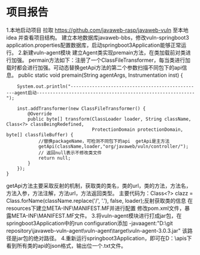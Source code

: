 # 项目报告
1.本地启动项目
拉取 https://github.com/javaweb-rasp/javaweb-vuln 至本地idea 并查看项目结构。
建立本地数据库javaweb-bbs，修改vuln-springboot3 application.properties配置数据库，启动springboot3Application能够正常运行。
2.新建vuln-agent模块
建立Agent类实现premain方法，在类加载前对类进行加强。
permain方法如下：注册了一个ClassFileTransformer，每当类进行加载时都会进行加强。可动态替换getApi方法的第二个参数扫描不同包下的api信息。
public static void premain(String agentArgs, Instrumentation inst) {

        System.out.println("-------------------------------------------------agent启动-----------------------------------------------------------");

        inst.addTransformer(new ClassFileTransformer() {
            @Override
            public byte[] transform(ClassLoader loader, String className, Class<?> classBeingRedefined,
                                    ProtectionDomain protectionDomain, byte[] classfileBuffer) {
                //替换packageName，可检测不同包下的api  getApi是主方法
                getApi(className,loader,"org/javaweb/vuln/controller/");
                // 返回null表示不修改类文件
                return null;
            }
        });
    }
getApi方法主要采取反射的机制，获取类的类名，类的url，类的方法，方法名，方法入参，方法注解，方法url，方法返回类型。
主要代码为：Class<?> clazz = Class.forName(className.replace('/', '.'), false, loader);反射获取类的信息
在resources下建立META-INF\MANIFEST.MF并进行配置
修改pom.xml文件，暴露META-INF\MANIFEST.MF文件。
3.将vuln-agent模块进行打成jar包，在springboot3Application中的run configuration添加 -javaagent:"D:\git repository\javaweb-vuln-agent\vuln-agent\target\vuln-agent-3.0.3.jar" 该路径是jar包的绝对路径。
4.重新运行springboot3Application，即可在D：\\apis下看到所有类的api的json格式，输出位一个.txt文件。

